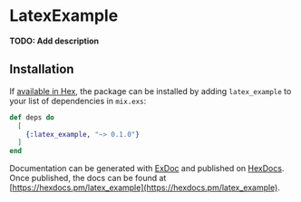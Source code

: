 # LatexExample

**TODO: Add description**

## Installation

If [available in Hex](https://hex.pm/docs/publish), the package can be installed
by adding `latex_example` to your list of dependencies in `mix.exs`:

```elixir
def deps do
  [
    {:latex_example, "~> 0.1.0"}
  ]
end
```

Documentation can be generated with [ExDoc](https://github.com/elixir-lang/ex_doc)
and published on [HexDocs](https://hexdocs.pm). Once published, the docs can
be found at [https://hexdocs.pm/latex_example](https://hexdocs.pm/latex_example).

